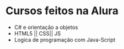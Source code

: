 <h1>Cursos feitos na Alura</h1>

  <ul class="lista-beneficios">
    <li>C# e orientação a objetos</li>
    <li>HTML5 || CSS|| JS</li>
    <li>Logica de programação com Java-Script</li>
  </ul>
